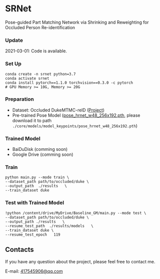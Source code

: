 # SRNet
Pose-guided Part Matching Network via Shrinking and Reweighting for Occluded Person
Re-identification

### Update
2021-03-01: Code is available.



### Set Up
```shell script
conda create -n srnet python=3.7
conda activate srnet
conda install pytorch==1.1.0 torchvision==0.3.0 -c pytorch
# GPU Memory >= 10G, Memory >= 20G
```


### Preparation
* Dataset: Occluded DukeMTMC-reID ([Project](https://github.com/lightas/Occluded-DukeMTMC-Dataset))
* Pre-trained Pose Model ([pose_hrnet_w48_256x192.pth](https://drive.google.com/drive/folders/1hOTihvbyIxsm5ygDpbUuJ7O_tzv4oXjC), 
please download it to path ```./core/models/model_keypoints/pose_hrnet_w48_256x192.pth```)


### Trained Model 
* BaiDuDisk (comming soon)
* Google Drive (comming soon)

### Train
```
python main.py --mode train \
--dataset_path path/to/occluded/duke \
--output_path  ./results   \
--train_dataset duke
```

### Test with Trained Model
```
!python /content/drive/MyDrive/Baseline_GM/main.py --mode test \
--dataset_path path/to/occluded/duke \
--output_path ./results   \
--resume_test_path  ./results/models   \
--train_dataset duke \
--resume_test_epoch   119
```

## Contacts
If you have any question about the project, please feel free to contact me.

E-mail: 417545906@qq.com

